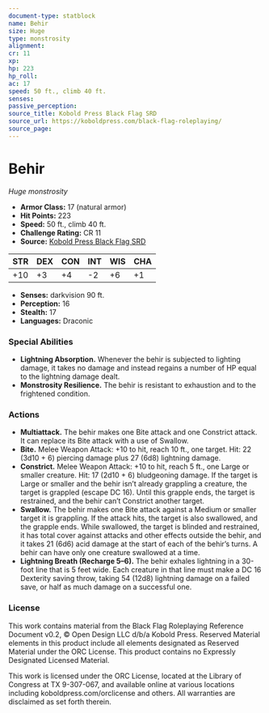 ```yaml
---
document-type: statblock
name: Behir
size: Huge
type: monstrosity
alignment: 
cr: 11
xp: 
hp: 223
hp_roll: 
ac: 17
speed: 50 ft., climb 40 ft.
senses: 
passive_perception: 
source_title: Kobold Press Black Flag SRD
source_url: https://koboldpress.com/black-flag-roleplaying/
source_page: 
---
```


# Behir

*Huge monstrosity*

- **Armor Class:** 17 (natural armor)
- **Hit Points:** 223
- **Speed:** 50 ft., climb 40 ft.
- **Challenge Rating:** CR 11
- **Source:** [Kobold Press Black Flag SRD](https://koboldpress.com/black-flag-roleplaying/)

| STR | DEX | CON | INT | WIS | CHA |
| --- | --- | --- | --- | --- | --- |
| +10 | +3 | +4 | -2 | +6 | +1 |

- **Senses:** darkvision 90 ft.
- **Perception:** 16
- **Stealth:** 17
- **Languages:** Draconic

### Special Abilities

- **Lightning Absorption.** Whenever the behir is subjected to lighting damage, it takes no damage and instead regains a number of HP equal to the lightning damage dealt.
- **Monstrosity Resilience.** The behir is resistant to exhaustion and to the frightened condition.

### Actions

- **Multiattack.** The behir makes one Bite attack and one Constrict attack. It can replace its Bite attack with a use of Swallow.
- **Bite.** Melee Weapon Attack: +10 to hit, reach 10 ft., one target. Hit: 22 (3d10 + 6) piercing damage plus 27 (6d8) lightning damage.
- **Constrict.** Melee Weapon Attack: +10 to hit, reach 5 ft., one Large or smaller creature. Hit: 17 (2d10 + 6) bludgeoning damage. If the target is Large or smaller and the behir isn’t already grappling a creature, the target is grappled (escape DC 16). Until this grapple ends, the target is restrained, and the behir can’t Constrict another target.
- **Swallow.** The behir makes one Bite attack against a Medium or smaller target it is grappling. If the attack hits, the target is also swallowed, and the grapple ends. While swallowed, the target is blinded and restrained, it has total cover against attacks and other effects outside the behir, and it takes 21 (6d6) acid damage at the start of each of the behir’s turns. A behir can have only one creature swallowed at a time.
- **Lightning Breath (Recharge 5–6).** The behir exhales lightning in a 30-foot line that is 5 feet wide. Each creature in that line must make a DC 16 Dexterity saving throw, taking 54 (12d8) lightning damage on a failed save, or half as much damage on a successful one.

### License

This work contains material from the Black Flag Roleplaying Reference Document v0.2, © Open Design LLC d/b/a Kobold Press. Reserved Material elements in this product include all elements designated as Reserved Material under the ORC License. This product contains no Expressly Designated Licensed Material.

This work is licensed under the ORC License, located at the Library of Congress at TX 9-307-067, and available online at various locations including koboldpress.com/orclicense and others. All warranties are disclaimed as set forth therein.
